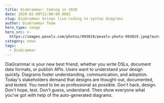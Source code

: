 ```yaml
---
title: DiaGrammar: Coming in 2020
date: 2020-02-09T12:00:00.000Z
slug: DiaGrammar brings live-coding to syntax diagrams
author: DiaGrammar Team
hero_type: image
hero_src: >-
  https://images.pexels.com/photos/993019/pexels-photo-993019.jpeg?auto=compress&cs=tinysrgb&h=650&w=940
category: news
tags:
  - DiaGrammar
---
```


  DiaGrammar is your new best friend, whether you write DSLs, document data formats, or publish APIs. Users want to understand your design quickly. Diagrams foster understanding, communication, and adoption. Today's stakeholders demand that designs are thought-out, documented, and tested. You need to be as professional as possible. Don't hack, design. Don't hope, test. Don't guess, understand. Then show everyone what you've got with help of the auto-generated diagrams.

